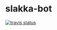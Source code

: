 # slakka-bot

[![travis status](https://travis-ci.org/dvmlls/slakka-bot.svg?branch=master)](https://travis-ci.org/dvmlls/slakka-bot)